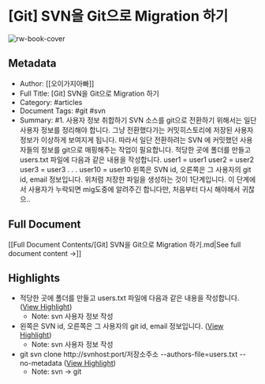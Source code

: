 # [Git] SVN을 Git으로 Migration 하기

![rw-book-cover](https://img1.daumcdn.net/thumb/R800x0/?scode=mtistory2&fname=https%3A%2F%2Fblog.kakaocdn.net%2Fdn%2Fd0oJQs%2FbtrficeZsyf%2F8XnoeNTcsRTOaTXuK6HDwK%2Fimg.png)

## Metadata
- Author: [[오이가지아빠]]
- Full Title: [Git] SVN을 Git으로 Migration 하기
- Category: #articles
- Document Tags:  #git  #svn 
- Summary: #1. 사용자 정보 취합하기 SVN 소스를 git으로 전환하기 위해서는 일단 사용자 정보를 정리해야 합니다. 그냥 전환했다가는 커밋히스토리에 저장된 사용자 정보가 이상하게 보여지게 됩니다. 따라서 일단 전환하려는 SVN 에 커밋했던 사용자들의 정보를 git으로 매핑해주는 작업이 필요합니다. 적당한 곳에 폴더를 만들고 users.txt 파일에 다음과 같은 내용을 작성합니다. user1 = user1 user2 = user2 user3 = user3 . . . user10 = user10 왼쪽은 SVN id, 오른쪽은 그 사용자의 git id, email 정보입니다. 위처럼 저장한 파일을 생성하는 것이 1단계입니다. 이 단계에서 사용자가 누락되면 mig도중에 알려주긴 합니다만, 처음부터 다시 해야해서 귀찮으..

## Full Document
[[Full Document Contents/[Git] SVN을 Git으로 Migration 하기.md|See full document content →]]

## Highlights
- 적당한 곳에 폴더를 만들고 users.txt 파일에 다음과 같은 내용을 작성합니다. ([View Highlight](https://read.readwise.io/read/01hatxg3egm67b1f2d9eae1akh))
    - Note: svn 사용자 정보 작성
- 왼쪽은 SVN id, 오른쪽은 그 사용자의 git id, email 정보입니다. ([View Highlight](https://read.readwise.io/read/01hatxh5kg7qmkbnr70j2j5e98))
    - Note: svn 사용자 정보 작성
- git svn clone http://svnhost:port/저장소주소 --authors-file=users.txt --no-metadata ([View Highlight](https://read.readwise.io/read/01hatxhg1f9wd3sq34ptdr2ywn))
    - Note: svn -> git
